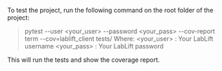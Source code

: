 To test the project, run the following command on the root folder of the project:

> pytest --user <your_user> --password <your_pass> --cov-report term --cov=lablift_client tests/
> Where:
>    <your_user> : Your LabLift username
>    <your_pass> : Your LabLift password

This will run the tests and show the coverage report. 
